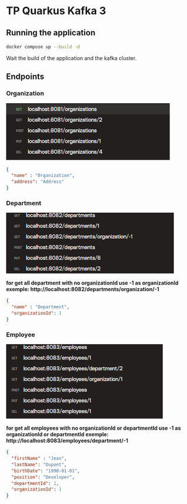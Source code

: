 # TP Quarkus Kafka 3

## Running the application

````bash
docker compose up --build -d
````

Wait the build of the application and the kafka cluster.

## Endpoints

### Organization
![Organization-route](asset/img/route-organization.png)
`````json
{
  "name" : "Organization",
  "address": "Address"
}
`````

### Department
![Department-route](asset/img/route-department.png)

**for get all department with no organizationId use -1 as organizationId
exemple: http://localhost:8082/departments/organization/-1**


`````json
{
  "name" : "Department",
  "organizationId": 1
}
`````


### Employee
![Employee-route](asset/img/route-employee.png)

**for get all employees with no organizationId or departmentId use -1 as organizationId or departmentId
exemple: http://localhost:8083/employees/department/-1**

`````json
{
  "firstName" : "Jean",
  "lastName": "Dupont",
  "birthDate": "1990-01-01",
  "position": "Developer",
  "departmentId": 1,
  "organizationId": 1
}
`````